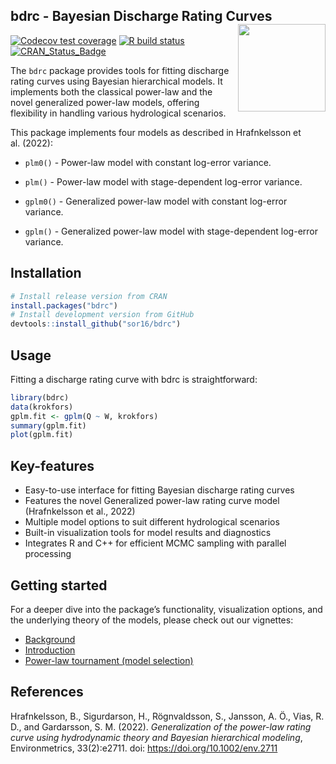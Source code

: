 
<!-- README.md is generated from README.Rmd. Please edit that file -->

## bdrc - Bayesian Discharge Rating Curves <img src="man/figures/logo.png" align="right" alt="" width="140" />

<!-- badges: start -->

[![Codecov test
coverage](https://codecov.io/gh/sor16/bdrc/branch/master/graph/badge.svg)](https://app.codecov.io/gh/sor16/bdrc?branch=master)
[![R build
status](https://github.com/sor16/bdrc/workflows/R-CMD-check/badge.svg)](https://github.com/sor16/bdrc/actions)
[![CRAN_Status_Badge](https://www.r-pkg.org/badges/version/bdrc)](https://cran.r-project.org/package=bdrc)
<!-- badges: end -->

The `bdrc` package provides tools for fitting discharge rating curves
using Bayesian hierarchical models. It implements both the classical
power-law and the novel generalized power-law models, offering
flexibility in handling various hydrological scenarios.

This package implements four models as described in Hrafnkelsson et
al. (2022):

- `plm0()` - Power-law model with constant log-error variance.

- `plm()` - Power-law model with stage-dependent log-error variance.

- `gplm0()` - Generalized power-law model with constant log-error
  variance.

- `gplm()` - Generalized power-law model with stage-dependent log-error
  variance.

## Installation

``` r
# Install release version from CRAN
install.packages("bdrc")
# Install development version from GitHub
devtools::install_github("sor16/bdrc")
```

## Usage

Fitting a discharge rating curve with bdrc is straightforward:

``` r
library(bdrc)
data(krokfors)
gplm.fit <- gplm(Q ~ W, krokfors)
summary(gplm.fit)
plot(gplm.fit)
```

## Key-features

- Easy-to-use interface for fitting Bayesian discharge rating curves
- Features the novel Generalized power-law rating curve model
  (Hrafnkelsson et al., 2022)
- Multiple model options to suit different hydrological scenarios
- Built-in visualization tools for model results and diagnostics
- Integrates R and C++ for efficient MCMC sampling with parallel
  processing

## Getting started

For a deeper dive into the package’s functionality, visualization
options, and the underlying theory of the models, please check out our
vignettes:

- [Background](https://sor16.github.io/bdrc/articles/background.html)
- [Introduction](https://sor16.github.io/bdrc/articles/introduction.html)
- [Power-law tournament (model
  selection)](https://sor16.github.io/bdrc/articles/tournament.html)

## References

Hrafnkelsson, B., Sigurdarson, H., Rögnvaldsson, S., Jansson, A. Ö.,
Vias, R. D., and Gardarsson, S. M. (2022). *Generalization of the
power-law rating curve using hydrodynamic theory and Bayesian
hierarchical modeling*, Environmetrics, 33(2):e2711. doi:
<https://doi.org/10.1002/env.2711>
